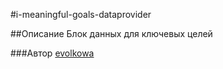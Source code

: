 #i-meaningful-goals-dataprovider

##Описание
Блок данных для ключевых целей

###Автор
[evolkowa](https://staff.yandex-team.ru/evolkowa)

